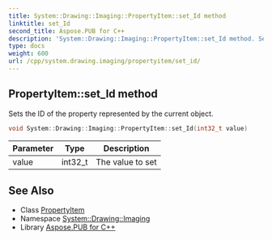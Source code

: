 ```yaml
---
title: System::Drawing::Imaging::PropertyItem::set_Id method
linktitle: set_Id
second_title: Aspose.PUB for C++
description: 'System::Drawing::Imaging::PropertyItem::set_Id method. Sets the ID of the property represented by the current object in C++.'
type: docs
weight: 600
url: /cpp/system.drawing.imaging/propertyitem/set_id/
---
```

## PropertyItem::set_Id method


Sets the ID of the property represented by the current object.

```cpp
void System::Drawing::Imaging::PropertyItem::set_Id(int32_t value)
```


| Parameter | Type | Description |
| --- | --- | --- |
| value | int32_t | The value to set |

## See Also

* Class [PropertyItem](../)
* Namespace [System::Drawing::Imaging](../../)
* Library [Aspose.PUB for C++](../../../)
